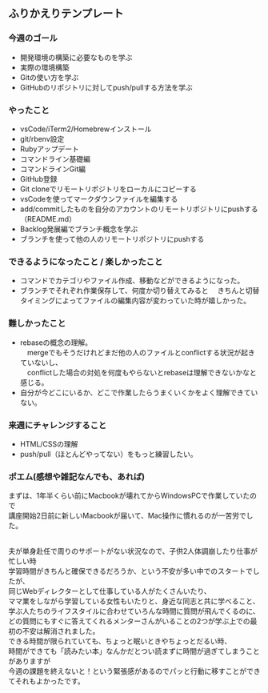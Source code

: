 ## ふりかえりテンプレート

### 今週のゴール
* 開発環境の構築に必要なものを学ぶ
* 実際の環境構築
* Gitの使い方を学ぶ
* GitHubのリポジトリに対してpush/pullする方法を学ぶ

### やったこと
* vsCode/iTerm2/Homebrewインストール
* git/rbenv設定
* Rubyアップデート
* コマンドライン基礎編
* コマンドラインGit編
* GitHub登録
* Git cloneでリモートリポジトリをローカルにコピーする
* vsCodeを使ってマークダウンファイルを編集する
* add/commitしたものを自分のアカウントのリモートリポジトリにpushする（README.md）
* Backlog発展編でブランチ概念を学ぶ
* ブランチを使って他の人のリモートリポジトリにpushする

### できるようになったこと / 楽しかったこと
* コマンドでカテゴリやファイル作成、移動などができるようになった。
* ブランチでそれぞれ作業保存して、何度か切り替えてみると
　きちんと切替タイミングによってファイルの編集内容が変わっていた時が嬉しかった。

### 難しかったこと
* rebaseの概念の理解。<br />
　mergeでもそうだけれどまだ他の人のファイルとconflictする状況が起きていないし、<br />
　conflictした場合の対処を何度もやらないとrebaseは理解できないかなと感じる。
* 自分が今どこにいるか、どこで作業したらうまくいくかをよく理解できていない。

### 来週にチャレンジすること
* HTML/CSSの理解
* push/pull（ほとんどやってない）をもっと練習したい。

### ポエム(感想や雑記なんでも、あれば)
まずは、1年半くらい前にMacbookが壊れてからWindowsPCで作業していたので<br />
講座開始2日前に新しいMacbookが届いて、Mac操作に慣れるのが一苦労でした。<br /><br />

夫が単身赴任で周りのサポートがない状況なので、子供2人体調崩したり仕事が忙しい時<br />
学習時間がきちんと確保できるだろうか、という不安が多い中でのスタートでしたが、<br />
同じWebディレクターとして仕事している人がたくさんいたり、<br />
ママ業をしながら学習している女性もいたりと、身近な同志と共に学べること、<br />
学ぶ人たちのライフスタイルに合わせていろんな時間に質問が飛んでくるのに、<br />
どの質問にもすぐに答えてくれるメンターさんがいることの2つが学ぶ上での最初の不安は解消されました。<br />
できる時間が限られていても、ちょっと眠いときやちょっとだるい時、<br />
時間ができても「読みたい本」なんかだとつい読まずに時間が過ぎてしまうことがありますが<br />
今週の課題を終えないと！という緊張感があるのでパッと行動に移すことができてそれもよかったです。
